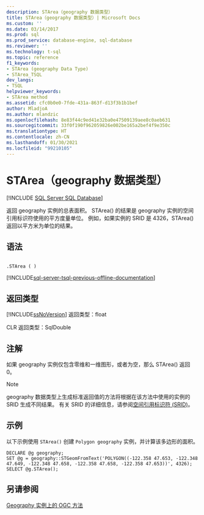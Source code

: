 ```yaml
---
description: STArea（geography 数据类型）
title: STArea（geography 数据类型）| Microsoft Docs
ms.custom: ''
ms.date: 03/14/2017
ms.prod: sql
ms.prod_service: database-engine, sql-database
ms.reviewer: ''
ms.technology: t-sql
ms.topic: reference
f1_keywords:
- STArea (geography Data Type)
- STArea_TSQL
dev_langs:
- TSQL
helpviewer_keywords:
- STArea method
ms.assetid: cfc0b0e0-7fde-431a-863f-d13f3b1b1bef
author: MladjoA
ms.author: mlandzic
ms.openlocfilehash: 8e83f44c9ed41e32ba0e47509139aee8c0aeb631
ms.sourcegitcommit: 33f0f190f962059826e002be165a2bef4f9e350c
ms.translationtype: HT
ms.contentlocale: zh-CN
ms.lasthandoff: 01/30/2021
ms.locfileid: "99210105"
---
```

# <a name="starea-geography-data-type"></a>STArea（geography 数据类型）
[!INCLUDE [SQL Server SQL Database](../../includes/applies-to-version/sql-asdb.md)]

返回 geography 实例的总表面积。 STArea() 的结果是 geography 实例的空间引用标识符使用的平方度量单位。 例如，如果实例的 SRID 是 4326，STArea() 返回以平方米为单位的结果。  
  
## <a name="syntax"></a>语法  
  
```  
  
.STArea ( )  
```  
  
[!INCLUDE[sql-server-tsql-previous-offline-documentation](../../includes/sql-server-tsql-previous-offline-documentation.md)]

## <a name="return-types"></a>返回类型
[!INCLUDE[ssNoVersion](../../includes/ssnoversion-md.md)] 返回类型：float  
  
CLR 返回类型：SqlDouble  
  
## <a name="remarks"></a>注解  
如果 geography 实例仅包含零维和一维图形，或者为空，那么 STArea() 返回 0。  
  
> [!NOTE]  
>  geography 数据类型上生成标准返回值的方法将根据在该方法中使用的实例的 SRID 生成不同结果。 有关 SRID 的详细信息，请参阅[空间引用标识符 (SRID)](../../relational-databases/spatial/spatial-reference-identifiers-srids.md)。  
  
## <a name="examples"></a>示例  
以下示例使用 `STArea()` 创建 `Polygon geography` 实例，并计算该多边形的面积。  
  
```  
DECLARE @g geography;  
SET @g = geography::STGeomFromText('POLYGON((-122.358 47.653, -122.348 47.649, -122.348 47.658, -122.358 47.658, -122.358 47.653))', 4326);  
SELECT @g.STArea();  
```  
  
## <a name="see-also"></a>另请参阅  
[Geography 实例上的 OGC 方法](../../t-sql/spatial-geography/ogc-methods-on-geography-instances.md)  
  
